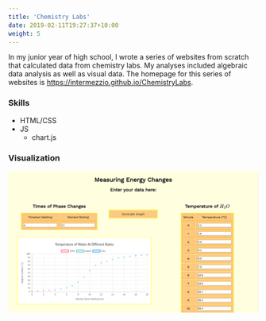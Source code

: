 ```yaml
---
title: 'Chemistry Labs'
date: 2019-02-11T19:27:37+10:00
weight: 5
---
```


In my junior year of high school, I wrote a series of websites from scratch that calculated data from chemistry labs. My analyses included algebraic data analysis as well as visual data. The homepage for this series of websites is https://intermezzio.github.io/ChemistryLabs.


### Skills

* HTML/CSS
* JS
	* chart.js

### Visualization

![](/chemistrylabs-graph.png)